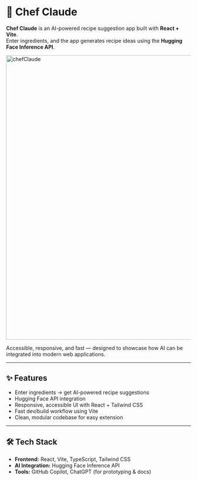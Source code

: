 # 🍳 Chef Claude

**Chef Claude** is an AI-powered recipe suggestion app built with **React + Vite**.  
Enter ingredients, and the app generates recipe ideas using the **Hugging Face Inference API**.  

<img width="742" height="775" alt="chefClaude" src="https://github.com/user-attachments/assets/5fa53d72-5500-4928-925c-b0dd90d68fc0" />

Accessible, responsive, and fast — designed to showcase how AI can be integrated into modern web applications.  

---

## ✨ Features
- Enter ingredients → get AI-powered recipe suggestions
- Hugging Face API integration
- Responsive, accessible UI with React + Tailwind CSS
- Fast dev/build workflow using Vite
- Clean, modular codebase for easy extension

---

## 🛠️ Tech Stack
- **Frontend:** React, Vite, TypeScript, Tailwind CSS  
- **AI Integration:** Hugging Face Inference API  
- **Tools:** GitHub Copilot, ChatGPT (for prototyping & docs)  
